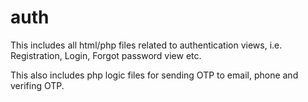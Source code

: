 # auth

This includes all html/php files related to authentication views, i.e. Registration, Login, Forgot password view etc.

This also includes php logic files for sending OTP to email, phone and verifing OTP.
